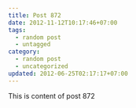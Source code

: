 ```yaml
---
title: Post 872
date: 2012-11-12T10:17:46+07:00
tags:
  - random post
  - untagged
category:
  - random post
  - uncategorized
updated: 2012-06-25T02:17:17+07:00
---
```

This is content of post 872